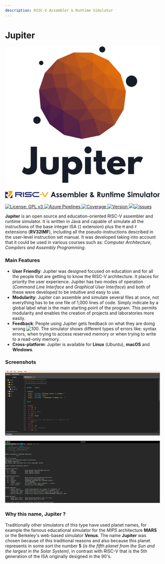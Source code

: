```yaml
---
description: RISC-V Assembler & Runtime Simulator
---
```


# Jupiter

![](.gitbook/assets/jupiter.png)

[![License: GPL v3](https://camo.githubusercontent.com/bf135a9cea09d0ea4bba410582c0e70ec8222736/68747470733a2f2f696d672e736869656c64732e696f2f62616467652f4c6963656e73652d47504c25323076332d626c75652e737667) ](https://github.com/andrescv/Jupiter/blob/master/LICENSE)[![Azure Pipelines](https://camo.githubusercontent.com/3e6ec74735310767b8769af8dc70eec9c77ec490/68747470733a2f2f6465762e617a7572652e636f6d2f616e6472657363762f4a7570697465722f5f617069732f6275696c642f7374617475732f616e6472657363762e4a7570697465723f6272616e63684e616d653d6d6173746572) ](https://dev.azure.com/andrescv/Jupiter)[![Coverage](https://camo.githubusercontent.com/a4889f93e68e2b252bd1a4b3b9f3fb6a8b9ebd82/68747470733a2f2f696d672e736869656c64732e696f2f617a7572652d6465766f70732f636f7665726167652f616e6472657363762f4a7570697465722f342e737667) ](https://dev.azure.com/andrescv/Jupiter)[![Version](https://camo.githubusercontent.com/e38fdfa13696c595483430a8a5d4b63148289d46/68747470733a2f2f696d672e736869656c64732e696f2f6769746875622f72656c656173652f616e6472657363762f4a7570697465722f616c6c2e737667) ](https://github.com/andrescv/Jupiter/releases)[![](https://camo.githubusercontent.com/2e4cc3f0f602a96b633e8b168b8655a9780333f9/68747470733a2f2f696d672e736869656c64732e696f2f6769746875622f646f776e6c6f6164732f616e6472657363762f4a7570697465722f746f74616c2e737667)](https://github.com/andrescv/Jupiter/releases)[![issues](https://camo.githubusercontent.com/157860606cb742f60d6ceb0cabd043d03fe0d230/68747470733a2f2f696d672e736869656c64732e696f2f6769746875622f6973737565732f616e6472657363762f4a7570697465722e737667)](https://github.com/andrescv/Jupiter/issues)

**Jupiter** is an open source and education-oriented RISC-V assembler and runtime simulator. It is written in Java and capable of simulate all the instructions of the base integer ISA \(`I` extension\) plus the `M` and `F` extensions \(**RV32IMF**\), including all the pseudo-instructions described in the user-level instruction set manual. It was developed taking into account that it could be used in various courses such as: _Computer Architecture, Compilers and Assembly Programming_.

### Main Features

* **User Friendly**: Jupiter was designed focused on education and for all the people that are getting to know the RISC-V architecture. It places for priority the user experience. Jupiter has two modes of operation \(_Command Line Interface_ and _Graphical User Interface_\) and both of these were developed to be intuitive and easy to use.
* **Modularity**: Jupiter can assemble and simulate several files at once, not everything has to be one file of 1,000 lines of code. Simply indicate by a global label what is the main starting point of the program. This permits modularity and enables the creation of projects and laboratories more easily.
* **Feedback**: People using Jupiter gets feedback on what they are doing wrong ![100](https://github.githubassets.com/images/icons/emoji/unicode/1f4af.png). The simulator shows different types of errors like: syntax errors, when trying to access reserved memory or when trying to write to a read-only memory.
* **Cross-platform**: Jupiter is available for **Linux** \(_Ubuntu_\), **macOS** and **Windows**.

### Screenshots

![GUI Mode](.gitbook/assets/gui.png)

![CLI Mode](.gitbook/assets/cli.png)

### Why this name, Jupiter ?

Traditionally other simulators of this type have used planet names, for example the famous educational simulator for the _MIPS_ architecture **MARS** or the Berkeley's web-based simulator **Venus**. The name **Jupiter** was chosen because of this traditional reasons and also because this planet represents in some sort the number **5** \(_is the fifth planet from the Sun and the largest in the Solar System\)_, in contrast with RISC-V that is the 5th generation of the ISA originally designed in the 90's.


